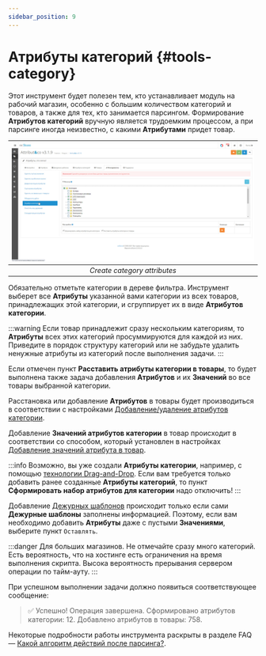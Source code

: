 ```yaml
---
sidebar_position: 9
---
```


# Атрибуты категорий {#tools-category}

Этот инструмент будет полезен тем, кто устанавливает модуль на рабочий магазин, особенно с большим количеством категорий и товаров, а также для тех, кто занимается парсингом. Формирование **Атрибутов категорий** вручную является трудоемким процессом, а при парсинге иногда неизвестно, с какими **Атрибутами** придет товар.

| ![Category attributes](/img/tutorial/tools_filter_category.jpg) |
|:--:|
| *Create category attributes* |

Обязательно отметьте категории в дереве фильтра. Инструмент выберет все **Атрибуты** указанной вами категории из всех товаров, принадлежащих этой категории, и сгруппирует их в виде **Атрибутов категории**.

:::warning
Если товар принадлежит сразу нескольким категориям, то **Атрибуты** всех этих категорий просуммируются для каждой из них. Приведите в порядок структуру категорий или не забудьте удалить ненужные атрибуты из категорий после выполнения задачи.
:::

Если отмечен пункт **Расставить атрибуты категории в товары**, то будет выполнена также задача добавления **Атрибутов** и их **Значений** во все товары выбранной категории.

Расстановка или добавление **Атрибутов** в товары будет производиться в соответствии с настройками [Добавление/удаление атрибутов категории](settings/category.md).

Добавление **Значений атрибутов категории** в товар происходит в соответствии со способом, который установлен в настройках [Добавление значений атрибута в товар](/settings/product.md).

:::info
Возможно, вы уже создали **Атрибуты категории**, например, с помощью [технологии Drag-and-Drop](/module-features/category-attributes.md). Если вам требуется только добавить ранее созданные **Атрибуты категорий**, то пункт **Сформировать набор атрибутов для категории** надо отключить!
:::

Добавление [Дежурных шаблонов](general-info/duty.md) происходит только если сами **Дежурные шаблоны** заполнены информацией. Поэтому, если вам необходимо добавить **Атрибуты** даже с пустыми **Значениями**, выберите пункт `Оставлять`.

:::danger
Для больших магазинов.
Не отмечайте сразу много категорий. Есть вероятность, что на хостинге есть ограничения на время выполнения скрипта. Высока вероятность прерывания сервером операции по тайм-ауту.
:::

При успешном выполнении задачи должно появиться соответствующее сообщение:

> ✅ Успешно! Операция завершена. Сформировано атрибутов категории: 12. Добавлено атрибутов в товары: 758.

Некоторые подробности работы инструмента раскрыты в разделе FAQ — [Какой алгоритм действий после парсинга?](faq.html#theory-duty).
